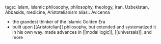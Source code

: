 tags:: Islam, Islamic philosophy, philosophy, theology, Iran, Uzbekistan, Abbasids, medicine, Aristotelianism
alias:: Avicenna

- the grandest thinker of the Islamic Golden Era
- built upon [[Aristotelian]] philosophy, but extended and systematized it in his own way. made advances in [[modal logic]], [[universals]], and more